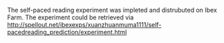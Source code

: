 The self-paced reading experiment was impleted and distrubuted on Ibex Farm. 
The experiment could be retrieved via http://spellout.net/ibexexps/xuanzhuanmuma1111/self-pacedreading_prediction/experiment.html

